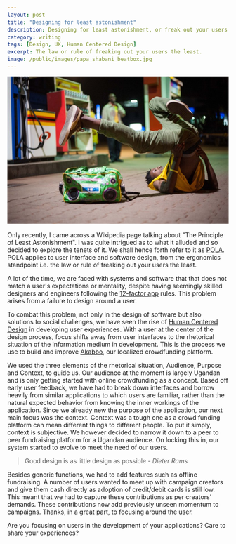 ```yaml
---
layout: post
title: "Designing for least astonishment"
description: Designing for least astonishment, or freak out your users the least.
category: writing
tags: [Design, UX, Human Centered Design]
excerpt: The law or rule of freaking out your users the least.
image: /public/images/papa_shabani_beatbox.jpg
---
```


![Papa Shabani's The Beat Boxer](/public/images/papa_shabani_beatbox.jpg "Papa Shabani's The Beat Boxer")

Only recently, I came across a Wikipedia page talking about "The Principle of Least Astonishment". I was quite intrigued as to what it alluded and so decided to explore the tenets of it. We shall hence forth refer to it as [POLA](http://en.wikipedia.org/wiki/Principle_of_least_astonishment). POLA applies to user interface and software design, from the ergonomics standpoint i.e. the law or rule of freaking out your users the least.

A lot of the time, we are faced with systems and software that that does not match a user's expectations or mentality, despite having seemingly skilled designers and engineers following the [12-factor app](http://www.clearlytech.com/2014/01/04/12-factor-apps-plain-english/) rules. This problem arises from a failure to design around a user.

To combat this problem, not only in the design of software but also solutions to social challenges, we have seen the rise of [Human Centered Design](http://www.ideo.com/work/human-centered-design-toolkit/) in developing user experiences. With a user at the center of the design process, focus shifts away from user interfaces to the rhetorical situation of the information medium in development. This is the process we use to build and improve [Akabbo](http://akabbo.ug), our localized crowdfunding platform.

We used the three elements of the rhetorical situation, Audience, Purpose and Context,  to guide us. Our audience at the moment is largely Ugandan and is only getting started with online crowdfunding as a concept. Based off early user feedback, we have had to break down interfaces and borrow heavily from similar applications to which users are familiar, rather than the natural expected behavior from knowing the inner workings of the application. Since we already new the purpose of the application, our next main focus was the context. Context was a tough one as a crowd funding platform can mean different things to different people. To put it simply, context is subjective. We however decided to narrow it down to a peer to peer fundraising platform for a Ugandan audience. On locking this in, our system started to evolve to meet the need of our users.

<blockquote>Good design is as little design as possible<cite>  - Dieter Rams</cite></blockquote>

Besides generic functions, we had to add features such as offline fundraising. A number of users wanted to meet up with campaign creators and give them cash directly as adoption of credit/debit cards is still low. This meant that we had to capture these contributions as per creators' demands. These contributions now add previously unseen momentum to campaigns. Thanks, in a great part, to focusing around the user.

Are you focusing on users in the development of your applications? Care to share your experiences?
